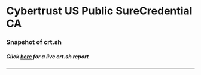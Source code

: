 # Cybertrust US Public SureCredential CA
### Snapshot of crt.sh
##### Click [here](https://crt.sh/?q=FED723C7642A74D0353B13374ED6E3D7E552CFF72FE01136168FC20BFF3E68A1) for a live crt.sh report

---
